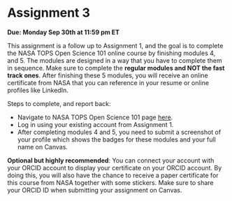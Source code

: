 # Assignment 3


**Due: Monday Sep 30th at 11:59 pm ET**

This assignment is a follow up to Assignment 1, and the goal is to complete the NASA TOPS Open Science 101 online course by finishing modules 4, and 5. The modules are designed in a way that you have to complete them in sequence. Make sure to complete the **regular modules and NOT the fast track ones**. After finishing these 5 modules, you will receive an online certificate from NASA that you can reference in your resume or online profiles like LinkedIn. 

Steps to complete, and report back:
- Navigate to NASA TOPS Open Science 101 page [here](https://nasa.github.io/Transform-to-Open-Science/take-os101/). 
- Log in using your existing account from Assignment 1. 
- After completing modules 4 and 5, you need to submit a screenshot of your profile which shows the badges for these modules and your full name on Canvas. 

**Optional but highly recommended**: You can connect your account with your ORCID account to display your certificate on your ORCID account. By doing this, you will also have the chance to receive a paper certificate for this course from NASA together with some stickers. Make sure to share your ORCID ID when submitting your assignment on Canvas. 
